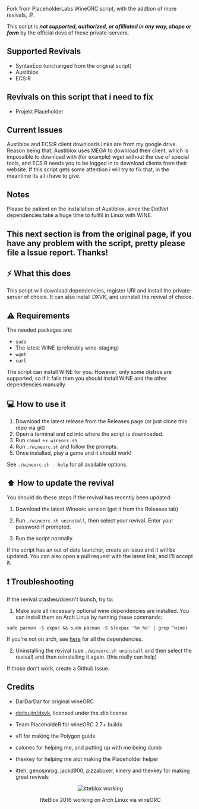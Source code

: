 Fork from PlaceholderLabs WineORC script, with the addtion of more revivals, :P.

This script is ***not supported, authorized, or afilliated in any way, shape or form*** by the official devs of these private-servers.

## Supported Revivals
* SyntaxEco (unchanged from the original script)
* Austiblox
* ECS:R

## Revivals on this script that i need to fix
* Projekt Placeholder

## Current Issues
Austiblox and ECS:R client downloads links are from my google drive. Reason being that, Austiblox uses MEGA to download their client, which is impossible to download with (for example) wget without the use of special tools, and ECS.R needs you to be logged in to download clients from their website. If this script gets some attention i will try to fix that, in the meantime its all i have to give.

## Notes
Please be patient on the installation of Austiblox, since the DotNet dependencies take a huge time to fullfil in Linux with WINE.

## This next section is from the original page, if you have any problem with the script, pretty please file a Issue report. Thanks!

## ⚡ What this does
This script will download dependencies, register URI and install the private-server of choice. It can also install DXVK, and uninstall the revival of choice.

## ⚠️ Requirements
The needed packages are:
- `sudo`
- The latest WINE (preferably wine-staging)
- `wget`
- `curl`

The script can install WINE for you. However, only some distros are supported, so if it fails then you should install WINE and the other dependencies manually.

## 💻 How to use it

1. Download the latest release from the Releases page (or just clone this repo via git)
2. Open a terminal and cd into where the script is downloaded.
3. Run `chmod +x wineorc.sh`
4. Run `./wineorc.sh` and follow the prompts.
5. Once installed, play a game and it should work!

See `./wineorc.sh --help` for all available options.

## ⬆️ How to update the revival
You should do these steps if the revival has recently been updated:

1. Download the latest Wineorc version (get it from the Releases tab)

2. Run `./wineorc.sh uninstall`, then select your revival. Enter your password if prompted.

3. Run the script normally.

If the script has an out of date launcher, create an issue and it will be updated. You can also open a pull request with the latest link, and I'll accept it.

## ❗ Troubleshooting
If the revival crashes/doesn't launch, try to:

1. Make sure all necessary optional wine dependencies are installed. You can install them on Arch Linux by running these commands:

`sudo pacman -S expac &&
sudo pacman -S $(expac '%n %o' | grep ^wine)`

If you're not on arch, see [here](https://wiki.winehq.org/Building_Wine#Satisfying_Build_Dependencies) for all the dependencies.

2. Uninstalling the revival (use `./wineorc.sh uninstall` and then select the revival) and then reinstalling it again. (this really can help)

If those don't work, create a Github Issue.

## Credits

* DarDarDar for original wineORC

* [doitsujin/dxvk](https://github.com/doitsujin/dxvk), licensed under the zlib license

* Team PlaceholdeR for wineORC 2.7+ builds

* vl1 for making the Polygon guide

* calones for helping me, and putting up with me being dumb

* thexkey for helping me alot making the Placeholder helper

* itteh, genosmrpg, jackd900, pizzaboxer, kinery and thexkey for making great revivals


<div align="center" class="tip" markdown="1" style>

![itteblox working](https://raw.githubusercontent.com/PlaceholderLabs/Wineorc/main/photos/ittebloxlinux.png)

ItteBlox 2016 working on Arch Linux via wineORC

</div>

